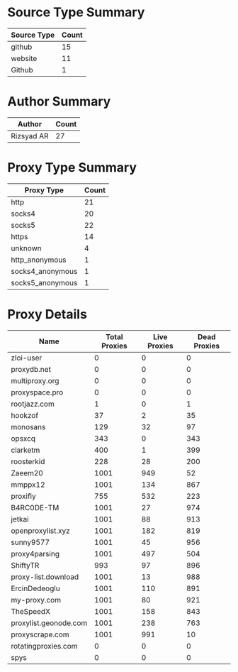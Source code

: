 # Source Type Summary

| Source Type | Count |
|-------------|-------|
| github | 15 |
| website | 11 |
| Github | 1 |


# Author Summary

| Author | Count |
|--------|-------|
| Rizsyad AR | 27 |


# Proxy Type Summary

| Proxy Type | Count |
|------------|-------|
| http | 21 |
| socks4 | 20 |
| socks5 | 22 |
| https | 14 |
| unknown | 4 |
| http_anonymous | 1 |
| socks4_anonymous | 1 |
| socks5_anonymous | 1 |


# Proxy Details

| Name | Total Proxies | Live Proxies | Dead Proxies |
|------|---------------|--------------|---------------|
| zloi-user | 0 | 0 | 0 |
| proxydb.net | 0 | 0 | 0 |
| multiproxy.org | 0 | 0 | 0 |
| proxyspace.pro | 0 | 0 | 0 |
| rootjazz.com | 1 | 0 | 1 |
| hookzof | 37 | 2 | 35 |
| monosans | 129 | 32 | 97 |
| opsxcq | 343 | 0 | 343 |
| clarketm | 400 | 1 | 399 |
| roosterkid | 228 | 28 | 200 |
| Zaeem20 | 1001 | 949 | 52 |
| mmppx12 | 1001 | 134 | 867 |
| proxifly | 755 | 532 | 223 |
| B4RC0DE-TM | 1001 | 27 | 974 |
| jetkai | 1001 | 88 | 913 |
| openproxylist.xyz | 1001 | 182 | 819 |
| sunny9577 | 1001 | 45 | 956 |
| proxy4parsing | 1001 | 497 | 504 |
| ShiftyTR | 993 | 97 | 896 |
| proxy-list.download | 1001 | 13 | 988 |
| ErcinDedeoglu | 1001 | 110 | 891 |
| my-proxy.com | 1001 | 80 | 921 |
| TheSpeedX | 1001 | 158 | 843 |
| proxylist.geonode.com | 1001 | 238 | 763 |
| proxyscrape.com | 1001 | 991 | 10 |
| rotatingproxies.com | 0 | 0 | 0 |
| spys | 0 | 0 | 0 |
